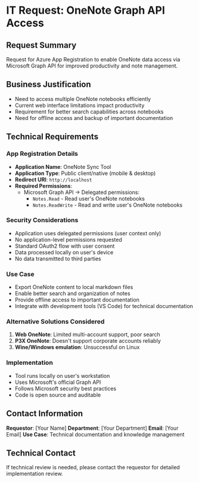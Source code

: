 # IT Request: OneNote Graph API Access

## Request Summary
Request for Azure App Registration to enable OneNote data access via Microsoft Graph API for improved productivity and note management.

## Business Justification
- Need to access multiple OneNote notebooks efficiently
- Current web interface limitations impact productivity
- Requirement for better search capabilities across notebooks
- Need for offline access and backup of important documentation

## Technical Requirements

### App Registration Details
- **Application Name**: OneNote Sync Tool
- **Application Type**: Public client/native (mobile & desktop)
- **Redirect URI**: `http://localhost`
- **Required Permissions**:
  - Microsoft Graph API → Delegated permissions:
    - `Notes.Read` - Read user's OneNote notebooks
    - `Notes.ReadWrite` - Read and write user's OneNote notebooks

### Security Considerations
- Application uses delegated permissions (user context only)
- No application-level permissions requested
- Standard OAuth2 flow with user consent
- Data processed locally on user's device
- No data transmitted to third parties

### Use Case
- Export OneNote content to local markdown files
- Enable better search and organization of notes
- Provide offline access to important documentation
- Integrate with development tools (VS Code) for technical documentation

### Alternative Solutions Considered
1. **Web OneNote**: Limited multi-account support, poor search
2. **P3X OneNote**: Doesn't support corporate accounts reliably
3. **Wine/Windows emulation**: Unsuccessful on Linux

### Implementation
- Tool runs locally on user's workstation
- Uses Microsoft's official Graph API
- Follows Microsoft security best practices
- Code is open source and auditable

## Contact Information
**Requestor**: [Your Name]
**Department**: [Your Department]
**Email**: [Your Email]
**Use Case**: Technical documentation and knowledge management

## Technical Contact
If technical review is needed, please contact the requestor for detailed implementation review.
